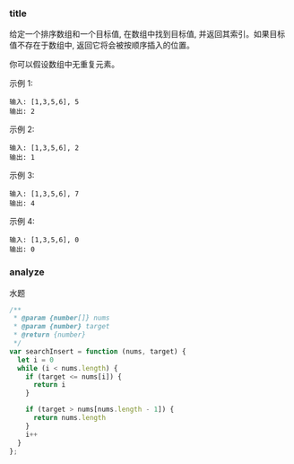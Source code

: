 <!--
abbrlink: kc9xq8mc
-->

### title

给定一个排序数组和一个目标值, 在数组中找到目标值, 并返回其索引。如果目标值不存在于数组中, 返回它将会被按顺序插入的位置。

你可以假设数组中无重复元素。

示例 1:

```
输入: [1,3,5,6], 5
输出: 2
```

示例 2:

```
输入: [1,3,5,6], 2
输出: 1
```

示例 3:

```
输入: [1,3,5,6], 7
输出: 4
```

示例 4:

```
输入: [1,3,5,6], 0
输出: 0
```

### analyze

水题

```js
/**
 * @param {number[]} nums
 * @param {number} target
 * @return {number}
 */
var searchInsert = function (nums, target) {
  let i = 0
  while (i < nums.length) {
    if (target <= nums[i]) {
      return i
    }

    if (target > nums[nums.length - 1]) {
      return nums.length
    }
    i++
  }
};
```